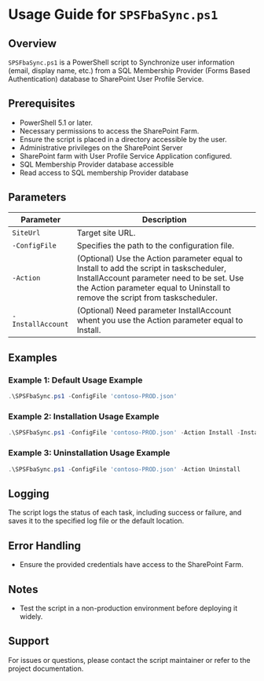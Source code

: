 # Usage Guide for `SPSFbaSync.ps1`

## Overview

`SPSFbaSync.ps1` is a PowerShell script to Synchronize user information (email, display name, etc.) from a SQL Membership Provider (Forms Based Authentication) database to SharePoint User Profile Service.

## Prerequisites

- PowerShell 5.1 or later.
- Necessary permissions to access the SharePoint Farm.
- Ensure the script is placed in a directory accessible by the user.
- Administrative privileges on the SharePoint Server
- SharePoint farm with User Profile Service Application configured.
- SQL Membership Provider database accessible
- Read access to SQL membership Provider database

## Parameters

| Parameter         | Description                                                                                                                                                                                                            |
| ----------------- | ---------------------------------------------------------------------------------------------------------------------------------------------------------------------------------------------------------------------- |
| `SiteUrl`         | Target site URL.                                                                                                                                                                                                       |
| `-ConfigFile`     | Specifies the path to the configuration file.                                                                                                                                                                          |
| `-Action`         | (Optional) Use the Action parameter equal to Install to add the script in taskscheduler, InstallAccount parameter need to be set. Use the Action parameter equal to Uninstall to remove the script from taskscheduler. |
| `-InstallAccount` | (Optional) Need parameter InstallAccount whent you use the Action parameter equal to Install.                                                                                                                          |

## Examples

### Example 1: Default Usage Example

```powershell
.\SPSFbaSync.ps1 -ConfigFile 'contoso-PROD.json'
```

### Example 2: Installation Usage Example

```powershell
.\SPSFbaSync.ps1 -ConfigFile 'contoso-PROD.json' -Action Install -InstallAccount (Get-Credential)
```

### Example 3: Uninstallation Usage Example

```powershell
.\SPSFbaSync.ps1 -ConfigFile 'contoso-PROD.json' -Action Uninstall
```

## Logging

The script logs the status of each task, including success or failure, and saves it to the specified log file or the default location.

## Error Handling

- Ensure the provided credentials have access to the SharePoint Farm.

## Notes

- Test the script in a non-production environment before deploying it widely.

## Support

For issues or questions, please contact the script maintainer or refer to the project documentation.
